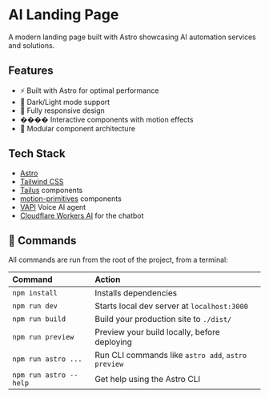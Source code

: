 # AI Landing Page

A modern landing page built with Astro showcasing AI automation services and solutions.

## Features

- ⚡️ Built with Astro for optimal performance
- 🎨 Dark/Light mode support
- 📱 Fully responsive design
- ���� Interactive components with motion effects
- 🧩 Modular component architecture

## Tech Stack

- [Astro](https://astro.build)
- [Tailwind CSS](https://tailwindcss.com)
- [Tailus](https://tailus.io) components
- [motion-primitives](https://motion-primitives.com/) components
- [VAPI](https://vapi.ai/) Voice AI agent
- [Cloudflare Workers AI](https://www.cloudflare.com/developer-platform/products/workers-ai/) for the chatbot





## 🧞 Commands

All commands are run from the root of the project, from a terminal:

| Command                | Action                                             |
| :--------------------- | :------------------------------------------------- |
| `npm install`          | Installs dependencies                              |
| `npm run dev`          | Starts local dev server at `localhost:3000`        |
| `npm run build`        | Build your production site to `./dist/`            |
| `npm run preview`      | Preview your build locally, before deploying       |
| `npm run astro ...`    | Run CLI commands like `astro add`, `astro preview` |
| `npm run astro --help` | Get help using the Astro CLI                       |

